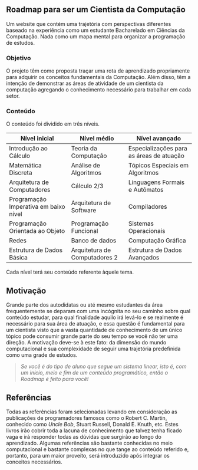 ## Roadmap para ser um Cientista da Computação

Um website que contém uma trajetória com perspectivas diferentes baseado na experiência como um estudante Bacharelado em Ciências da Computação. Nada como um mapa mental para organizar a programação de estudos.

### Objetivo

O projeto têm como proposta traçar uma rota de aprendizado propriamente para adquirir os conceitos fundamentais da Computação. Além disso, têm a intenção de demonstrar as áreas de atividade de um cientista da computação agregando o conhecimento necessário para trabalhar em cada setor.

### Conteúdo

O conteúdo foi dividido em três níveis.

| Nível inicial | Nível médio | Nível avançado |
| -----------------------| -------------- | -----------------|
| Introdução ao Cálculo | Teoria da Computação | Especializações para as áreas de atuação |
| Matemática Discreta | Análise de Algoritmos | Tópicos Especiais em Algoritmos | 
| Arquitetura de Computadores | Cálculo 2/3 | Linguagens Formais e Autômatos |
| Programação Imperativa em baixo nível | Arquitetura de Software | Compiladores |
| Programação Orientada ao Objeto | Programação Funcional | Sistemas Operacionais |
| Redes | Banco de dados | Computação Gráfica |   
| Estrutura de Dados Básica | Arquitetura de Computadores 2| Estrutura de Dados Avançados |


Cada nível terá seu conteúdo referente àquele tema. 

## Motivação

Grande parte dos autodidatas ou até mesmo estudantes da área frequentemente se deparam com uma incógnita no seu caminho sobre qual conteúdo estudar, para qual finalidade aquilo irá levá-lo e se realmente é necessário para sua área de atuação, e essa questão é fundamental para um cientista visto que a vasta quantidade de conhecimento de um único tópico pode consumir grande parte do seu tempo se você não ter uma direção. A motivação deve-se à este fato: da dimensão do mundo computacional e sua complexidade de seguir uma trajetória predefinida como uma grade de estudos. 

>  *Se você é do tipo de aluno que segue um sistema linear, isto é, com um inicio, meio e fim de um conteúdo programático, então o Roadmap é feito para você!* 

## Referências

Todas as referências foram selecionadas levando em consideração as publicações de programadores famosos como o Robert C. Martin, conhecido como *Uncle Bob*,  Stuart Russell, Donald E. Knuth, etc. Estes livros irão cobrir toda a lacuna de conhecimento que talvez tenha ficado vaga e irá responder todas as dúvidas que surgirão ao longo do aprendizado. Algumas referências são bastante conhecidas no meio computacional e bastante complexas no que tange ao conteúdo referido e, portanto, para um maior proveito, será introduzido após integrar os conceitos necessários.
